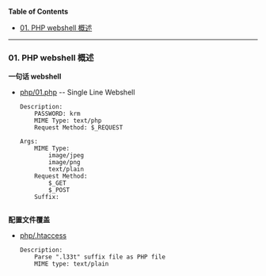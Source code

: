 **Table of Contents**
- [01. PHP webshell 概述](#01-php-webshell-概述)

---

### 01. PHP webshell 概述

**一句话 webshell**

- [php/01.php](php/01.php) -- Single Line Webshell

    ```Plaintext
    Description:
        PASSWORD: krm
        MIME Type: text/php
        Request Method: $_REQUEST

    Args:
        MIME Type:
            image/jpeg
            image/png
            text/plain
        Request Method:
            $_GET
            $_POST
        Suffix:
            
    ```

**配置文件覆盖**

- [php/.htaccess](php/.htaccess)

    ```Plaintext
    Description:
        Parse ".l33t" suffix file as PHP file
        MIME type: text/plain
    ```
